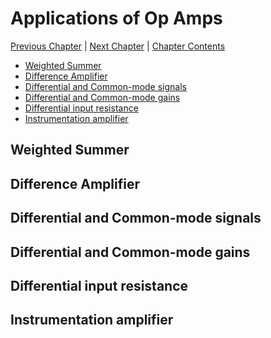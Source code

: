 # Applications of Op Amps <!-- omit in toc -->

[Previous Chapter][prev] | [Next Chapter][next] | [Chapter Contents][index]

[prev]: ./index.md
[next]: ./index.md
[index]: ./index.md

- [Weighted Summer](#weighted-summer)
- [Difference Amplifier](#difference-amplifier)
- [Differential and Common-mode signals](#differential-and-common-mode-signals)
- [Differential and Common-mode gains](#differential-and-common-mode-gains)
- [Differential input resistance](#differential-input-resistance)
- [Instrumentation amplifier](#instrumentation-amplifier)

## Weighted Summer

## Difference Amplifier

## Differential and Common-mode signals

## Differential and Common-mode gains

## Differential input resistance

## Instrumentation amplifier
